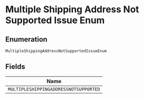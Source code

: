 
# Multiple Shipping Address Not Supported Issue Enum

## Enumeration

`MultipleShippingAddressNotSupportedIssueEnum`

## Fields

| Name |
|  --- |
| `MULTIPLESHIPPINGADDRESSNOTSUPPORTED` |

